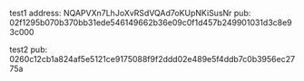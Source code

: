 test1
address: 
NQAPVXn7LhJoXvRSdVQAd7oKUpNKiSusNr
pub:
02f1295b070b370bb31ede546149662b36e09c0f1d457b249901031d3c8e93c000

test2
pub:
0260c12cb1a824af5e5121ce9175088f9f2ddd02e489e5f4ddb7c0b3956ec2775a
